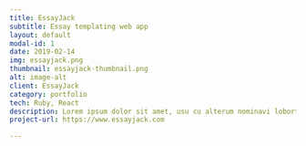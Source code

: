 ```yaml
---
title: EssayJack
subtitle: Essay templating web app
layout: default
modal-id: 1
date: 2019-02-14
img: essayjack.png
thumbnail: essayjack-thumbnail.png
alt: image-alt
client: EssayJack
category: portfolio
tech: Ruby, React
description: Lorem ipsum dolor sit amet, usu cu alterum nominavi lobortis. At duo novum diceret. Tantas apeirian vix et, usu sanctus postulant inciderint ut, populo diceret necessitatibus in vim. Cu eum dicam feugiat noluisse.
project-url: https://www.essayjack.com

---
```


